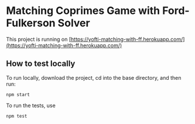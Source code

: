 # Matching Coprimes Game with Ford-Fulkerson Solver

This project is running on [https://yofti-matching-with-ff.herokuapp.com/](https://yofti-matching-with-ff.herokuapp.com/)

## How to test locally

To run locally, download the project, cd into the base directory, and then run:

```
npm start
```

To run the tests, use

```
npm test
```

